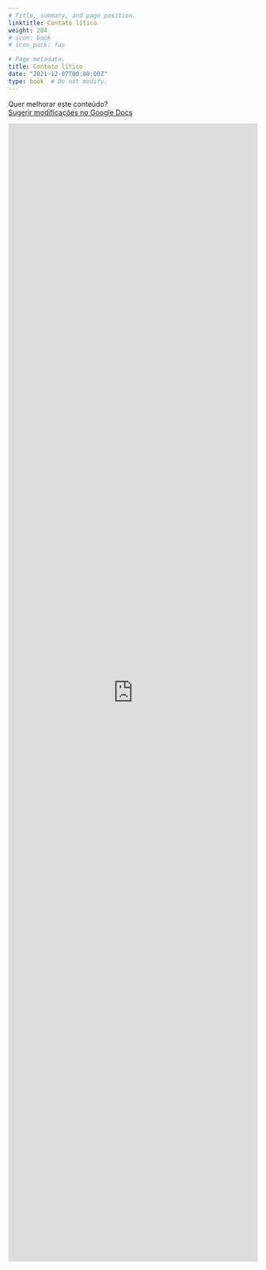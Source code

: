 ```yaml
---
# Title, summary, and page position.
linktitle: Contato lítico
weight: 204
# icon: book
# icon_pack: fas

# Page metadata.
title: Contato lítico
date: "2021-12-07T00:00:00Z"
type: book  # Do not modify.
---
```


Quer melhorar este conteúdo?<br>
[<i class="fa fa-edit" aria-hidden="true"></i> Sugerir modificações no Google Docs][edit]

[edit]: https://docs.google.com/document/d/160aKLwHa_-3vbQQEY8_D0Tc5xuxSDB3BbBt77RgrAMw/edit?usp=sharing

<iframe frameborder="0" style="width: 100%; height: 2300px" src="https://docs.google.com/document/d/e/2PACX-1vQU9cDLSk0xhEUd9-DK2K9drey1y4ayEvw2bq69g6Mqxxinc626xSqfLnaQs_GEXorSLmDeNtE986xH/pub?embedded=true"></iframe>
